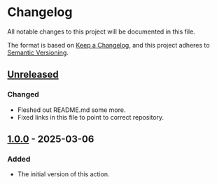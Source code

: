 # Changelog

All notable changes to this project will be documented in this file.

The format is based on [Keep a Changelog](https://keepachangelog.com/en/1.0.0/),
and this project adheres to [Semantic Versioning](https://semver.org/spec/v2.0.0.html).

## [Unreleased]

### Changed
- Fleshed out README.md some more.
- Fixed links in this file to point to correct repository.

## [1.0.0] - 2025-03-06

### Added

- The initial version of this action.

[unreleased]: https://github.com/maelstrom-software/maelstrom-worker-action/compare/v1.0.0...HEAD
[1.0.0]: https://github.com/maelstrom-software/maelstrom-worker-action/releases/tag/v1.0.0
